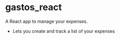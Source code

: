 # gastos_react

A React app to manage your expenses.

- Lets you create and track a list of your expenses
